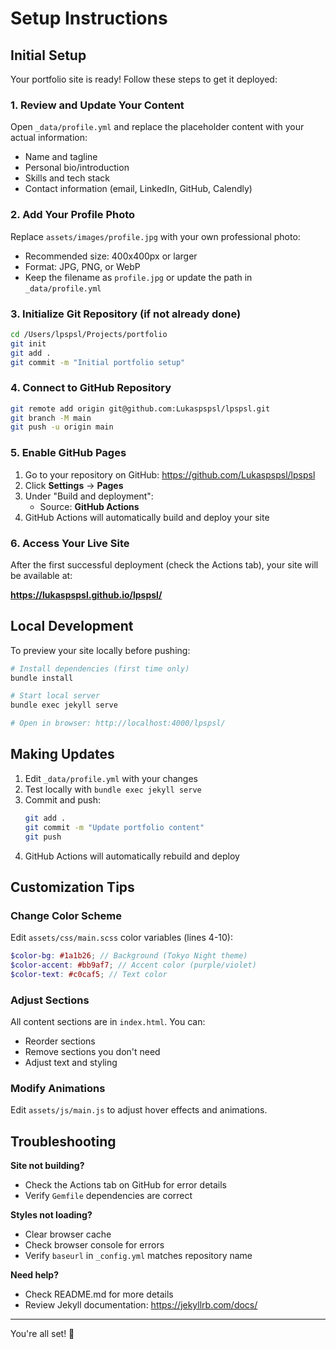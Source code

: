 # Setup Instructions

## Initial Setup

Your portfolio site is ready! Follow these steps to get it deployed:

### 1. Review and Update Your Content

Open `_data/profile.yml` and replace the placeholder content with your actual information:

- Name and tagline
- Personal bio/introduction
- Skills and tech stack
- Contact information (email, LinkedIn, GitHub, Calendly)

### 2. Add Your Profile Photo

Replace `assets/images/profile.jpg` with your own professional photo:

- Recommended size: 400x400px or larger
- Format: JPG, PNG, or WebP
- Keep the filename as `profile.jpg` or update the path in `_data/profile.yml`

### 3. Initialize Git Repository (if not already done)

```bash
cd /Users/lpspsl/Projects/portfolio
git init
git add .
git commit -m "Initial portfolio setup"
```

### 4. Connect to GitHub Repository

```bash
git remote add origin git@github.com:Lukaspspsl/lpspsl.git
git branch -M main
git push -u origin main
```

### 5. Enable GitHub Pages

1. Go to your repository on GitHub: https://github.com/Lukaspspsl/lpspsl
2. Click **Settings** → **Pages**
3. Under "Build and deployment":
   - Source: **GitHub Actions**
4. GitHub Actions will automatically build and deploy your site

### 6. Access Your Live Site

After the first successful deployment (check the Actions tab), your site will be available at:

**https://lukaspspsl.github.io/lpspsl/**

## Local Development

To preview your site locally before pushing:

```bash
# Install dependencies (first time only)
bundle install

# Start local server
bundle exec jekyll serve

# Open in browser: http://localhost:4000/lpspsl/
```

## Making Updates

1. Edit `_data/profile.yml` with your changes
2. Test locally with `bundle exec jekyll serve`
3. Commit and push:
   ```bash
   git add .
   git commit -m "Update portfolio content"
   git push
   ```
4. GitHub Actions will automatically rebuild and deploy

## Customization Tips

### Change Color Scheme

Edit `assets/css/main.scss` color variables (lines 4-10):

```scss
$color-bg: #1a1b26; // Background (Tokyo Night theme)
$color-accent: #bb9af7; // Accent color (purple/violet)
$color-text: #c0caf5; // Text color
```

### Adjust Sections

All content sections are in `index.html`. You can:

- Reorder sections
- Remove sections you don't need
- Adjust text and styling

### Modify Animations

Edit `assets/js/main.js` to adjust hover effects and animations.

## Troubleshooting

**Site not building?**

- Check the Actions tab on GitHub for error details
- Verify `Gemfile` dependencies are correct

**Styles not loading?**

- Clear browser cache
- Check browser console for errors
- Verify `baseurl` in `_config.yml` matches repository name

**Need help?**

- Check README.md for more details
- Review Jekyll documentation: https://jekyllrb.com/docs/

---

You're all set! 🚀

